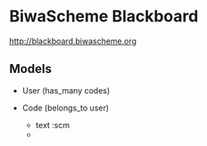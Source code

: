 BiwaScheme Blackboard
=====================

http://blackboard.biwascheme.org


Models
------

* User (has_many codes)

* Code (belongs_to user)
  - text :scm 
  - 

